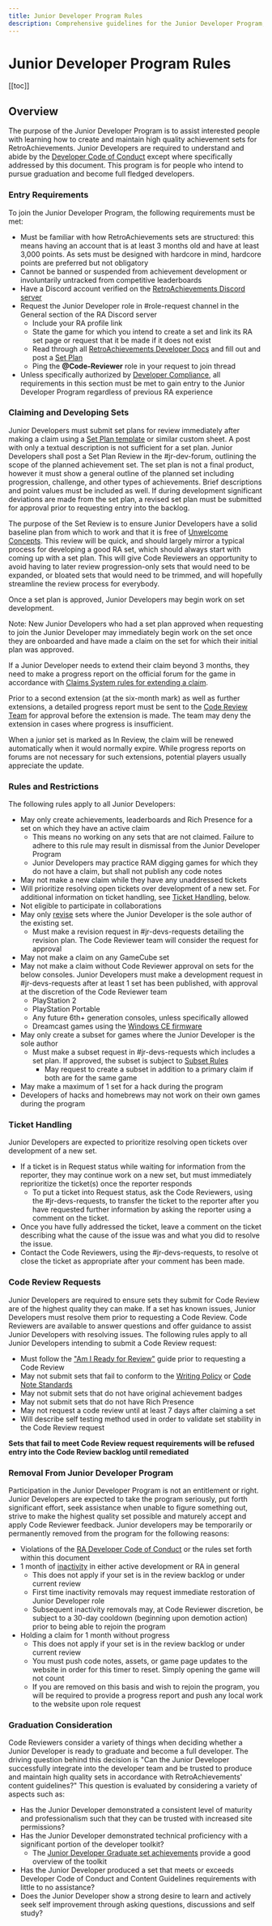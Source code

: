 ```yaml
---
title: Junior Developer Program Rules
description: Comprehensive guidelines for the Junior Developer Program, including rules, guidelines, and clarifications.
---
```


# Junior Developer Program Rules

[[toc]]

## Overview

The purpose of the Junior Developer Program is to assist interested people with learning how to create and maintain high quality achievement sets for RetroAchievements. Junior Developers are required to understand and abide by the [Developer Code of Conduct](/guidelines/users/code-of-conduct) except where specifically addressed by this document. This program is for people who intend to pursue graduation and become full fledged developers.

### Entry Requirements

To join the Junior Developer Program, the following requirements must be met:

- Must be familiar with how RetroAchievements sets are structured: this means having an account that is at least 3 months old and have at least 3,000 points. As sets must be designed with hardcore in mind, hardcore points are preferred but not obligatory
- Cannot be banned or suspended from achievement development or involuntarily untracked from competitive leaderboards
- Have a Discord account verified on the [RetroAchievements Discord server](https://discord.gg/dq2E4hE)
- Request the Junior Developer role in #role-request channel in the General section of the RA Discord server
  - Include your RA profile link
  - State the game for which you intend to create a set and link its RA set page or request that it be made if it does not exist
  - Read through all [RetroAchievements Developer Docs](/developer-docs/) and fill out and post a [Set Plan](https://docs.google.com/spreadsheets/d/1VC2phJ9AUcZK5Ll4bVuMpJXED8QdM_nw8OdSAuLc3bI/edit#gid=0)
  - Ping the **@Code-Reviewer** role in your request to join thread
- Unless specifically authorized by [Developer Compliance](https://retroachievements.org/messages/create?to=DevCompliance), all requirements in this section must be met to gain entry to the Junior Developer Program regardless of previous RA experience

### Claiming and Developing Sets

Junior Developers must submit set plans for review immediately after making a claim using a [Set Plan template](https://docs.google.com/spreadsheets/d/1VC2phJ9AUcZK5Ll4bVuMpJXED8QdM_nw8OdSAuLc3bI/edit#gid=0) or similar custom sheet. A post with only a textual description is not sufficient for a set plan. Junior Developers shall post a Set Plan Review in the #⁠jr-dev-forum, outlining the scope of the planned achievement set. The set plan is not a final product, however it must show a general outline of the planned set including progression, challenge, and other types of achievements. Brief descriptions and point values must be included as well. If during development significant deviations are made from the set plan, a revised set plan must be submitted for approval prior to requesting entry into the backlog.

The purpose of the Set Review is to ensure Junior Developers have a solid baseline plan from which to work and that it is free of [Unwelcome Concepts](/guidelines/content/unwelcome-concepts.html). This review will be quick, and should largely mirror a typical process for developing a good RA set, which should always start with coming up with a set plan. This will give Code Reviewers an opportunity to avoid having to later review progression-only sets that would need to be expanded, or bloated sets that would need to be trimmed, and will hopefully streamline the review process for everybody.

Once a set plan is approved, Junior Developers may begin work on set development.

Note: New Junior Developers who had a set plan approved when requesting to join the Junior Developer may immediately begin work on the set once they are onboarded and have made a claim on the set for which their initial plan was approved.

If a Junior Developer needs to extend their claim beyond 3 months, they need to make a progress report on the official forum for the game in accordance with [Claims System rules for extending a claim](/guidelines/developers/claims-system.html#extending-a-claim).

Prior to a second extension (at the six-month mark) as well as further extensions, a detailed progress report must be sent to the [Code Review Team](https://retroachievements.org/messages/create?to=CodeReviewTeam) for approval before the extension is made. The team may deny the extension in cases where progress is insufficient.

When a junior set is marked as In Review, the claim will be renewed automatically when it would normally expire. While progress reports on forums are not necessary for such extensions, potential players usually appreciate the update.

### Rules and Restrictions

The following rules apply to all Junior Developers:

- May only create achievements, leaderboards and Rich Presence for a set on which they have an active claim
  - This means no working on any sets that are not claimed. Failure to adhere to this rule may result in dismissal from the Junior Developer Program
  - Junior Developers may practice RAM digging games for which they do not have a claim, but shall not publish any code notes
- May not make a new claim while they have any unaddressed tickets
- Will prioritize resolving open tickets over development of a new set. For additional information on ticket handling, see [Ticket Handling](#ticket-handling), below.
- Not eligible to participate in collaborations
- May only [revise](/guidelines/content/achievement-set-revisions) sets where the Junior Developer is the sole author of the existing set.
  - Must make a revision request in #jr-devs-requests detailing the revision plan. The Code Reviewer team will consider the request for approval
- May not make a claim on any GameCube set
- May not make a claim without Code Reviewer approval on sets for the below consoles. Junior Developers must make a development request in #jr-devs-requests after at least 1 set has been published, with approval at the discretion of the Code Reviewer team
  - PlayStation 2
  - PlayStation Portable
  - Any future 6th+ generation consoles, unless specifically allowed
  - Dreamcast games using the [Windows CE firmware](https://retroachievements.org/game/24833)
- May only create a subset for games where the Junior Developer is the sole author
  - Must make a subset request in ⁠#jr-devs-requests which includes a set plan. If approved, the subset is subject to [Subset Rules](/guidelines/content/subsets)
    - May request to create a subset in addition to a primary claim if both are for the same game
- May make a maximum of 1 set for a hack during the program
- Developers of hacks and homebrews may not work on their own games during the program

### Ticket Handling

Junior Developers are expected to prioritize resolving open tickets over development of a new set.

- If a ticket is in Request status while waiting for information from the reporter, they may continue work on a new set, but must immediately reprioritize the ticket(s) once the reporter responds
  - To put a ticket into Request status, ask the Code Reviewers, using the #jr-devs-requests, to transfer the ticket to the reporter after you have requested further information by asking the reporter using a comment on the ticket.
- Once you have fully addressed the ticket, leave a comment on the ticket describing what the cause of the issue was and what you did to resolve the issue.
- Contact the Code Reviewers, using the #jr-devs-requests, to resolve ot close the ticket as appropriate after your comment has been made.

### Code Review Requests

Junior Developers are required to ensure sets they submit for Code Review are of the highest quality they can make. If a set has known issues, Junior Developers must resolve them prior to requesting a Code Review. Code Reviewers are available to answer questions and offer guidance to assist Junior Developers with resolving issues. The following rules apply to all Junior Developers intending to submit a Code Review request:

- Must follow the ["Am I Ready for Review"](https://docs.google.com/document/d/e/2PACX-1vSYRcYpyN0W8oP9Ho0YMiUutZEs-np4JDL-Be5IfuR5oyG_92wVwgwA5BkTHywK_olmzRBjpZGehKM6/pub) guide prior to requesting a Code Review
- May not submit sets that fail to conform to the [Writing Policy](/guidelines/content/writing-policy) or [Code Note Standards](/guidelines/content/code-notes)
- May not submit sets that do not have original achievement badges
- May not submit sets that do not have Rich Presence
- May not request a code review until at least 7 days after claiming a set
- Will describe self testing method used in order to validate set stability in the Code Review request

**Sets that fail to meet Code Review request requirements will be refused entry into the Code Review backlog until remediated**

### Removal From Junior Developer Program

Participation in the Junior Developer Program is not an entitlement or right. Junior Developers are expected to take the program seriously, put forth significant effort, seek assistance when unable to figure something out, strive to make the highest quality set possible and maturely accept and apply Code Reviewer feedback. Junior developers may be temporarily or permanently removed from the program for the following reasons:

- Violations of the [RA Developer Code of Conduct](/guidelines/developers/code-of-conduct) or the rules set forth within this document
- 1 month of [inactivity](/guidelines/developers/code-of-conduct#inactivity) in either active development or RA in general
  - This does not apply if your set is in the review backlog or under current review
  - First time inactivity removals may request immediate restoration of Junior Developer role
  - Subsequent inactivity removals may, at Code Reviewer discretion, be subject to a 30-day cooldown (beginning upon demotion action) prior to being able to rejoin the program
- Holding a claim for 1 month without progress
  - This does not apply if your set is in the review backlog or under current review
  - You must push code notes, assets, or game page updates to the website in order for this timer to reset. Simply opening the game will not count
  - If you are removed on this basis and wish to rejoin the program, you will be required to provide a progress report and push any local work to the website upon role request

### Graduation Consideration

Code Reviewers consider a variety of things when deciding whether a Junior Developer is ready to graduate and become a full developer. The driving question behind this decision is "Can the Junior Developer successfully integrate into the developer team and be trusted to produce and maintain high quality sets in accordance with RetroAchievements' content guidelines?" This question is evaluated by considering a variety of aspects such as:

- Has the Junior Developer demonstrated a consistent level of maturity and professionalism such that they can be trusted with increased site permissions?
- Has the Junior Developer demonstrated technical proficiency with a significant portion of the developer toolkit?
  - The [Junior Developer Graduate set achievements](https://retroachievements.org/game/3046) provide a good overview of the toolkit
- Has the Junior Developer produced a set that meets or exceeds Developer Code of Conduct and Content Guidelines requirements with little to no assistance?
- Does the Junior Developer show a strong desire to learn and actively seek self improvement through asking questions, discussions and self study?
